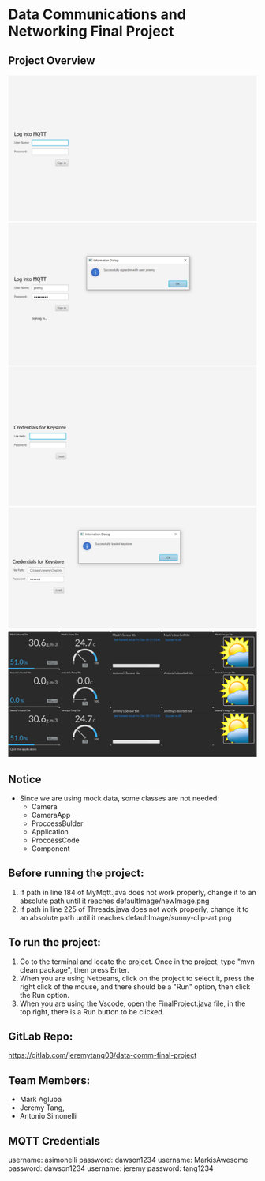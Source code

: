 # Data Communications and Networking Final Project

## Project Overview
![image.png](./image.png)
![image-1.png](./image-1.png)
![image-2.png](./image-2.png)
![image-3.png](./image-3.png)
![image-4.png](./image-4.png)
## Notice
- Since we are using mock data, some classes are not needed:
    - Camera 
    - CameraApp
    - ProccessBulder
    - Application
    - ProccessCode
    - Component
## Before running the project:
1. If path in line 184 of MyMqtt.java does not work properly, change it to an absolute path until it reaches defaultImage/newImage.png
2. If path in line 225 of Threads.java does not work properly, change it to an absolute path until it reaches defaultImage/sunny-clip-art.png

## To run the project:
1. Go to the terminal and locate the project. Once in the project, type "mvn clean package", then press Enter.
2. When you are using Netbeans, click on the project to select it, press the right click of the mouse, and there should be a "Run" option, then click the  Run option.
3. When you are using the Vscode, open the FinalProject.java file, in the top right, there is a Run button to be clicked.

## GitLab Repo:
https://gitlab.com/jeremytang03/data-comm-final-project

## Team Members:
- Mark Agluba 
- Jeremy Tang, 
- Antonio Simonelli

## MQTT Credentials
username: asimonelli password: dawson1234
username: MarkisAwesome password: dawson1234
username: jeremy password: tang1234

